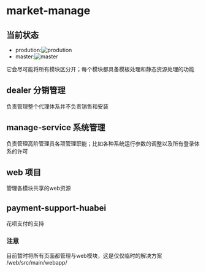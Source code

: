 # market-manage
## 当前状态
* prodution:![prodution](https://api.travis-ci.org/JoleneOL/market-manage.svg?branch=prodution)
* master:![master](https://api.travis-ci.org/JoleneOL/market-manage.svg?branch=master)

它会尽可能将所有模块区分开；每个模块都具备模板处理和静态资源处理的功能


## dealer 分销管理
负责管理整个代理体系并不负责销售和安装

## manage-service 系统管理
负责管理高阶管理员各项管理职能；比如各种系统运行参数的调整以及所有登录体系的许可

## web 项目
管理各模块共享的web资源

## payment-support-huabei
花呗支付的支持

### 注意
目前暂时将所有页面都管理与web模块，这是仅仅临时的解决方案
/web/src/main/webapp/